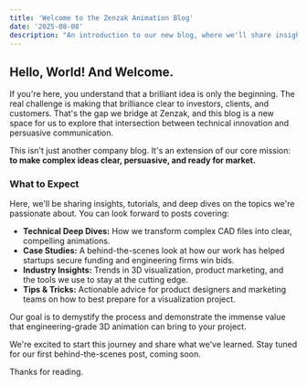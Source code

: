 ```yaml
---
title: 'Welcome to the Zenzak Animation Blog'
date: '2025-08-08'
description: "An introduction to our new blog, where we'll share insights on 3D animation, engineering, and bringing technical ideas to market."
---
```


## Hello, World! And Welcome.

If you're here, you understand that a brilliant idea is only the beginning. The real challenge is making that brilliance clear to investors, clients, and customers. That's the gap we bridge at Zenzak, and this blog is a new space for us to explore that intersection between technical innovation and persuasive communication.

This isn't just another company blog. It's an extension of our core mission: **to make complex ideas clear, persuasive, and ready for market.**

### What to Expect

Here, we'll be sharing insights, tutorials, and deep dives on the topics we're passionate about. You can look forward to posts covering:

- **Technical Deep Dives:** How we transform complex CAD files into clear, compelling animations.
- **Case Studies:** A behind-the-scenes look at how our work has helped startups secure funding and engineering firms win bids.
- **Industry Insights:** Trends in 3D visualization, product marketing, and the tools we use to stay at the cutting edge.
- **Tips & Tricks:** Actionable advice for product designers and marketing teams on how to best prepare for a visualization project.

Our goal is to demystify the process and demonstrate the immense value that engineering-grade 3D animation can bring to your project.

We're excited to start this journey and share what we've learned. Stay tuned for our first behind-the-scenes post, coming soon.

Thanks for reading.

